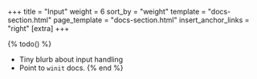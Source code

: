 +++
title = "Input"
weight = 6
sort_by = "weight"
template = "docs-section.html"
page_template = "docs-section.html"
insert_anchor_links = "right"
[extra]
+++

{% todo() %}

* Tiny blurb about input handling
* Point to `winit` docs.
{% end %}
